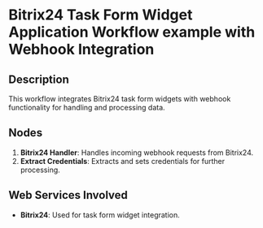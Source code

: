 # Bitrix24 Task Form Widget Application Workflow example with Webhook Integration

## Description
This workflow integrates Bitrix24 task form widgets with webhook functionality for handling and processing data.

## Nodes
1. **Bitrix24 Handler**: Handles incoming webhook requests from Bitrix24.
2. **Extract Credentials**: Extracts and sets credentials for further processing.

## Web Services Involved
- **Bitrix24**: Used for task form widget integration.
